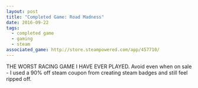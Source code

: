 ```yaml
---
layout: post
title: "Completed Game: Road Madness"
date: 2016-09-22
tags:
  - completed game
  - gaming
  - steam
associated_game: http://store.steampowered.com/app/457710/
---
```


THE WORST RACING GAME I HAVE EVER PLAYED.
Avoid even when on sale - I used a 90% off steam coupon from creating steam badges and still feel ripped off.